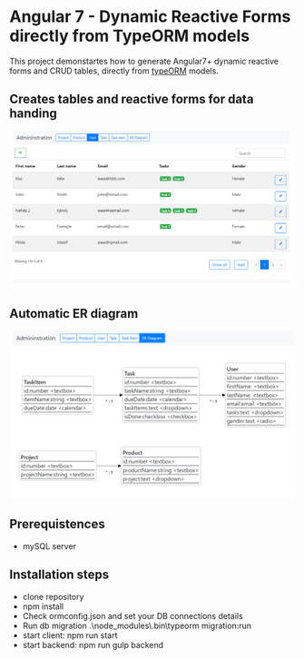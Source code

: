 # Angular 7 - Dynamic Reactive Forms directly from TypeORM models

This project demonstartes how to generate Angular7+ dynamic reactive forms and CRUD tables, directly from [typeORM](http://typeorm.io) models.

## Creates tables and reactive forms for data handing
![diagram](images/main.png)

## Automatic ER diagram
![diagram](images/erd.png)

## Prerequistences

- mySQL server

## Installation steps

- clone repository
- npm install
- Check ormconfig.json and set your DB connections details
- Run db migration .\node_modules\\.bin\typeorm migration:run
- start client: npm run start
- start backend: npm run gulp backend 

